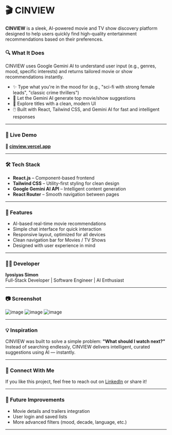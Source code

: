 # 🎬 CINVIEW

**CINVIEW** is a sleek, AI-powered movie and TV show discovery platform designed to help users quickly find high-quality entertainment recommendations based on their preferences.

### 🔍 What It Does

CINVIEW uses Google Gemini AI to understand user input (e.g., genres, mood, specific interests) and returns tailored movie or show recommendations instantly.

- ✨ Type what you're in the mood for (e.g., "sci-fi with strong female leads", "classic crime thrillers")
- 🤖 Let the Gemini AI generate top movie/show suggestions
- 🎥 Explore titles with a clean, modern UI
- 🖱️ Built with React, Tailwind CSS, and Gemini AI for fast and intelligent responses

---

### 🚀 Live Demo

**🔗 [cinview.vercel.app](cinview-3vc4.vercel.app)**  


---

### 🛠️ Tech Stack

- **React.js** – Component-based frontend
- **Tailwind CSS** – Utility-first styling for clean design
- **Google Gemini AI API** – Intelligent content generation
- **React Router** – Smooth navigation between pages

---

### 📌 Features

- AI-based real-time movie recommendations
- Simple chat interface for quick interaction
- Responsive layout, optimized for all devices
- Clean navigation bar for Movies / TV Shows
- Designed with user experience in mind

---

### 👨‍💻 Developer

**Iyosiyas Simon**  
Full-Stack Developer | Software Engineer | AI Enthusiast  

---

### 📷 Screenshot

![image](https://github.com/user-attachments/assets/111650da-f534-4d22-9626-d23ff8556d2b)
![image](https://github.com/user-attachments/assets/b15f2c6d-5dfb-4c8b-aa39-8ca498096e75)
![image](https://github.com/user-attachments/assets/2344674e-4454-4955-8bc9-eb717b0c1691)



---

### 💡 Inspiration

CINVIEW was built to solve a simple problem: **"What should I watch next?"**  
Instead of searching endlessly, CINVIEW delivers intelligent, curated suggestions using AI — instantly.

---

### 📣 Connect With Me

If you like this project, feel free to reach out on [LinkedIn]([https://linkedin.com/in/your-profile](https://www.linkedin.com/in/iyosiyas-simon-879a87337/)) or share it!

---

### 🧠 Future Improvements

- Movie details and trailers integration
- User login and saved lists
- More advanced filters (mood, decade, language, etc.)
---


